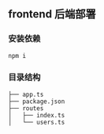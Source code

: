 ## frontend 后端部署

### 安装依赖

```bash
npm i
```

### 目录结构

```
├── app.ts
├── package.json
├── routes
│   ├── index.ts
│   └── users.ts
```